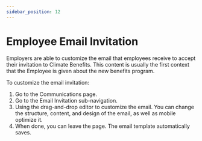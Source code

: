 ```yaml
---
sidebar_position: 12
---
```


# Employee Email Invitation

Employers are able to customize the email that employees receive to accept their invitation to Climate Benefits. This content is usually the first context that the Employee is given about the new benefits program.

To customize the email invitation:

1. Go to the Communications page.
2. Go to the Email Invitation sub-navigation.
3. Using the drag-and-drop editor to customize the email. You can change the structure, content, and design of the email, as well as mobile optimize it. 
4. When done, you can leave the page. The email template automatically saves. 